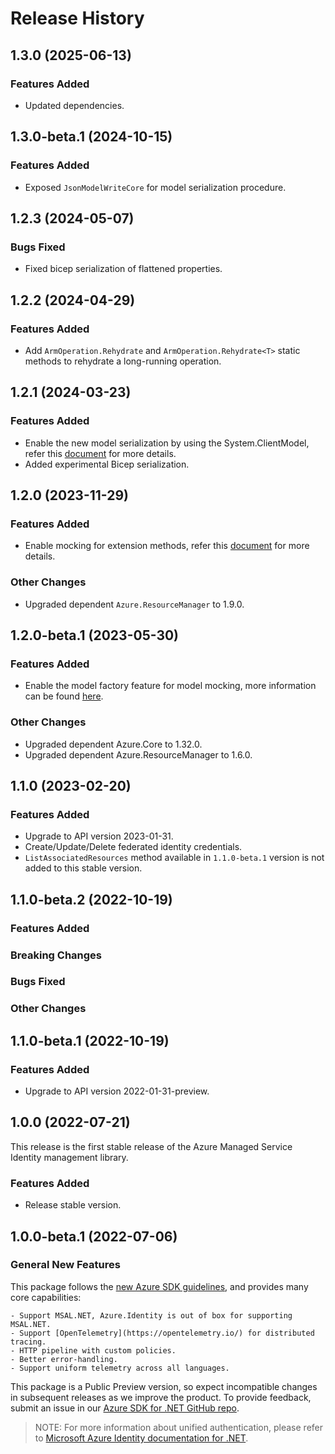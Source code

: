 # Release History

## 1.3.0 (2025-06-13)

### Features Added

- Updated dependencies.

## 1.3.0-beta.1 (2024-10-15)

### Features Added

- Exposed `JsonModelWriteCore` for model serialization procedure.

## 1.2.3 (2024-05-07)

### Bugs Fixed

- Fixed bicep serialization of flattened properties.

## 1.2.2 (2024-04-29)

### Features Added

- Add `ArmOperation.Rehydrate` and `ArmOperation.Rehydrate<T>` static methods to rehydrate a long-running operation.

## 1.2.1 (2024-03-23)

### Features Added

- Enable the new model serialization by using the System.ClientModel, refer this [document](https://aka.ms/azsdk/net/mrw) for more details.
- Added experimental Bicep serialization.

## 1.2.0 (2023-11-29)

### Features Added

- Enable mocking for extension methods, refer this [document](https://aka.ms/azsdk/net/mocking) for more details.

### Other Changes

- Upgraded dependent `Azure.ResourceManager` to 1.9.0.

## 1.2.0-beta.1 (2023-05-30)

### Features Added

- Enable the model factory feature for model mocking, more information can be found [here](https://azure.github.io/azure-sdk/dotnet_introduction.html#dotnet-mocking-factory-builder).

### Other Changes

- Upgraded dependent Azure.Core to 1.32.0.
- Upgraded dependent Azure.ResourceManager to 1.6.0.

## 1.1.0 (2023-02-20)

### Features Added
- Upgrade to API version 2023-01-31.
- Create/Update/Delete federated identity credentials.
- `ListAssociatedResources` method available in `1.1.0-beta.1` version is not added to this stable version.

## 1.1.0-beta.2 (2022-10-19)

### Features Added

### Breaking Changes

### Bugs Fixed

### Other Changes

## 1.1.0-beta.1 (2022-10-19)

### Features Added

- Upgrade to API version 2022-01-31-preview.

## 1.0.0 (2022-07-21)

This release is the first stable release of the Azure Managed Service Identity management library.

### Features Added

- Release stable version.

## 1.0.0-beta.1 (2022-07-06)

### General New Features

This package follows the [new Azure SDK guidelines](https://azure.github.io/azure-sdk/general_introduction.html), and provides many core capabilities:

    - Support MSAL.NET, Azure.Identity is out of box for supporting MSAL.NET.
    - Support [OpenTelemetry](https://opentelemetry.io/) for distributed tracing.
    - HTTP pipeline with custom policies.
    - Better error-handling.
    - Support uniform telemetry across all languages.

This package is a Public Preview version, so expect incompatible changes in subsequent releases as we improve the product. To provide feedback, submit an issue in our [Azure SDK for .NET GitHub repo](https://github.com/Azure/azure-sdk-for-net/issues).

> NOTE: For more information about unified authentication, please refer to [Microsoft Azure Identity documentation for .NET](https://learn.microsoft.com/dotnet/api/overview/azure/identity-readme?view=azure-dotnet).
